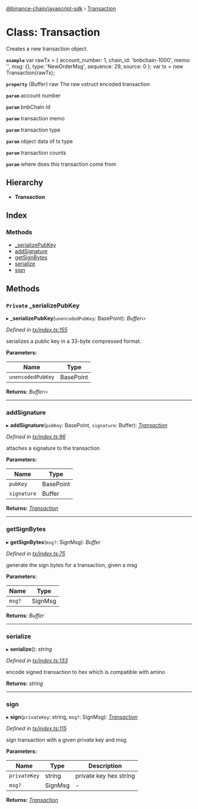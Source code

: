 [@binance-chain/javascript-sdk](../README.md) › [Transaction](transaction.md)

# Class: Transaction

Creates a new transaction object.

**`example`** 
var rawTx = {
  account_number: 1,
  chain_id: 'bnbchain-1000',
  memo: '',
  msg: {},
  type: 'NewOrderMsg',
  sequence: 29,
  source: 0
};
var tx = new Transaction(rawTx);

**`property`** {Buffer} raw The raw vstruct encoded transaction

**`param`** account number

**`param`** bnbChain Id

**`param`** transaction memo

**`param`** transaction type

**`param`** object data of tx type

**`param`** transaction counts

**`param`** where does this transaction come from

## Hierarchy

* **Transaction**

## Index

### Methods

* [_serializePubKey](transaction.md#private-_serializepubkey)
* [addSignature](transaction.md#addsignature)
* [getSignBytes](transaction.md#getsignbytes)
* [serialize](transaction.md#serialize)
* [sign](transaction.md#sign)

## Methods

### `Private` _serializePubKey

▸ **_serializePubKey**(`unencodedPubKey`: BasePoint): *Buffer‹›*

*Defined in [tx/index.ts:155](https://github.com/binance-chain/javascript-sdk/blob/8e8f9ed/src/tx/index.ts#L155)*

serializes a public key in a 33-byte compressed format.

**Parameters:**

Name | Type |
------ | ------ |
`unencodedPubKey` | BasePoint |

**Returns:** *Buffer‹›*

___

###  addSignature

▸ **addSignature**(`pubKey`: BasePoint, `signature`: Buffer): *[Transaction](transaction.md)*

*Defined in [tx/index.ts:96](https://github.com/binance-chain/javascript-sdk/blob/8e8f9ed/src/tx/index.ts#L96)*

attaches a signature to the transaction

**Parameters:**

Name | Type |
------ | ------ |
`pubKey` | BasePoint |
`signature` | Buffer |

**Returns:** *[Transaction](transaction.md)*

___

###  getSignBytes

▸ **getSignBytes**(`msg?`: SignMsg): *Buffer*

*Defined in [tx/index.ts:75](https://github.com/binance-chain/javascript-sdk/blob/8e8f9ed/src/tx/index.ts#L75)*

generate the sign bytes for a transaction, given a msg

**Parameters:**

Name | Type |
------ | ------ |
`msg?` | SignMsg |

**Returns:** *Buffer*

___

###  serialize

▸ **serialize**(): *string*

*Defined in [tx/index.ts:133](https://github.com/binance-chain/javascript-sdk/blob/8e8f9ed/src/tx/index.ts#L133)*

encode signed transaction to hex which is compatible with amino

**Returns:** *string*

___

###  sign

▸ **sign**(`privateKey`: string, `msg?`: SignMsg): *[Transaction](transaction.md)*

*Defined in [tx/index.ts:115](https://github.com/binance-chain/javascript-sdk/blob/8e8f9ed/src/tx/index.ts#L115)*

sign transaction with a given private key and msg

**Parameters:**

Name | Type | Description |
------ | ------ | ------ |
`privateKey` | string | private key hex string |
`msg?` | SignMsg | - |

**Returns:** *[Transaction](transaction.md)*

